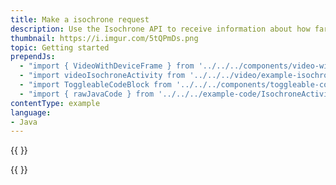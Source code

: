 ```yaml
---
title: Make a isochrone request
description: Use the Isochrone API to receive information about how far you can travel within a given time.
thumbnail: https://i.imgur.com/5tQPmDs.png
topic: Getting started
prependJs:
  - "import { VideoWithDeviceFrame } from '../../../components/video-with-device-frame'"
  - "import videoIsochroneActivity from '../../../video/example-isochrone-activity.mp4'"
  - "import ToggleableCodeBlock from '../../../components/toggleable-code-block'"
  - "import { rawJavaCode } from '../../../example-code/IsochroneActivity.js'"
contentType: example
language:
- Java
---
```


{{
  <VideoWithDeviceFrame
    videoFile={videoIsochroneActivity}
    rotation="horizontal"
    device="pixel-2"
  />
}}

<!-- Any notes about this example would go here.  -->

{{
  <ToggleableCodeBlock
    java={rawJavaCode}
  />
}}

